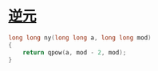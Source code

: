 # [逆元]()

```c++
long long ny(long long a, long long mod)
{
    return qpow(a, mod - 2, mod);
}
```
